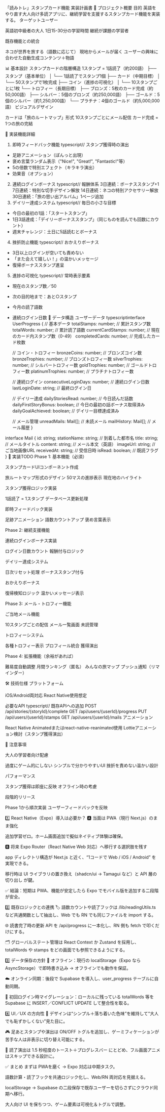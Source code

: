 「読みトレ」スタンプカード機能 実装計画書
🎯 プロジェクト概要
目的
英語をやり直す大人向け多読アプリに、継続学習を支援するスタンプカード機能を実装する。
ターゲットユーザー

英語初中級者の大人
1日15-30分の学習時間
継続が課題の学習者

既存機能との統合

ネコが世界を旅する（語数に応じて）
現地からメールが届く
ユーザーの興味に合わせた自動生成コンテンツ＋物語

📊 基本設計
スタンプカードの階層構造
1スタンプ = 1話読了（約200語）
├── スタンプ（基本単位）
│   └── 1話読了でスタンプ1個
├── カード（中期目標）
│   └── 50スタンプで1枚完成
├── コイン（進捗の可視化）
│   └── 10スタンプごとに1枚
└── トロフィー（長期目標）
    ├── ブロンズ：5枚のカード完成（約50,000語）
    ├── シルバー：5個のブロンズ（約250,000語）
    ├── ゴールド：5個のシルバー（約1,250,000語）
    └── プラチナ：4個のゴールド（約5,000,000語）
ビジュアルデザイン

カードは「旅のルートマップ」形式
10スタンプごとにメール配信
カード完成 = 1つの旅の完結

🚀 実装機能詳細
1. 即時フィードバック機能
typescript// スタンプ獲得時の演出
- 足跡アニメーション（ぽんっと出現）
- 褒め言葉ランダム表示（"Nice!", "Great!", "Fantastic!"等）
- 5の倍数で特別エフェクト（キラキラ演出）
- 効果音（オプション）
2. 連続ログインボーナス
typescript// 報酬体系
3日連続：ボーナススタンプ+1
7日連続：特別な切手デザイン解放
14日連続：ネコの特別アクセサリー解放
30日連続：「旅の思い出アルバム」1ページ追加
3. デイリー達成システム
typescript// 毎日の小さな目標
- 今日の最初の1話：「スタートスタンプ」
- 1日3話達成：「デイリーボーナススタンプ」（同じものを読んでも回数にカウント）
- 週末チャレンジ：土日に5話読むとボーナス
4. 挫折防止機能
typescript// おかえりボーナス
- 3日以上ログインが空いても責めない
- 「また会えて嬉しい！」の温かいメッセージ
- 復帰ボーナススタンプ進呈
5. 進捗の可視化
typescript// 常時表示要素
- 現在のスタンプ数／50
- 次の目的地まで：あと○スタンプ
- 今月の読了語数
- 連続ログイン日数
💾 データ構造
ユーザーデータ
typescriptinterface UserProgress {
  // 基本データ
  totalStamps: number;          // 累計スタンプ数
  totalWords: number;           // 累計読了語数
  currentCardStamps: number;    // 現在のカード内スタンプ数（0-49）
  completedCards: number;       // 完成したカード枚数
  
  // コイン・トロフィー
  bronzeCoins: number;          // ブロンズコイン数
  bronzeTrophies: number;       // ブロンズトロフィー数
  silverTrophies: number;       // シルバートロフィー数
  goldTrophies: number;         // ゴールドトロフィー数
  platinumTrophies: number;     // プラチナトロフィー数
  
  // 連続ログイン
  consecutiveLoginDays: number;  // 連続ログイン日数
  lastLoginDate: string;        // 最終ログイン日
  
  // デイリー達成
  dailyStoriesRead: number;     // 今日読んだ話数
  dailyFirstStoryBonus: boolean; // 今日の最初の話ボーナス取得済み
  dailyGoalAchieved: boolean;   // デイリー目標達成済み
  
  // メール管理
  unreadMails: Mail[];          // 未読メール
  mailHistory: Mail[];          // メール履歴
}

interface Mail {
  id: string;
  stationName: string;          // 到着した都市名
  title: string;                // メールタイトル
  content: string;              // メール本文（英語）
  imageUrl: string;             // ご当地画像URL
  receivedAt: string;           // 受信日時
  isRead: boolean;              // 既読フラグ
}
📝 実装TODO
Phase 1: 基本機能（必須）

 スタンプカードUIコンポーネント作成

 旅ルートマップ形式のデザイン
 50マスの進捗表示
 現在地のハイライト


 スタンプ獲得ロジック実装

 1話読了 = 1スタンプ
 データベース更新処理


 即時フィードバック実装

 足跡アニメーション
 語数カウントアップ
 褒め言葉表示



Phase 2: 継続支援機能

 連続ログインボーナス実装

 ログイン日数カウント
 報酬付与ロジック


 デイリー達成システム

 日次リセット処理
 ボーナススタンプ付与


 おかえりボーナス

 復帰検知ロジック
 温かいメッセージ表示



Phase 3: メール・トロフィー機能

 ご当地メール機能

 10スタンプごとの配信
 メール一覧画面
 未読管理


 トロフィーシステム

 各種トロフィー表示
 プロフィール統合
 獲得演出



Phase 4: 拡張機能（余裕があれば）

 難易度自動調整
 月間ランキング（匿名）
 みんなの旅マップ
 プッシュ通知（リマインダー）

🛠 技術仕様
プラットフォーム

iOS/Android両対応
React Native使用想定

必要なAPI
typescript// 既存APIへの追加
POST /api/stories/{storyId}/complete
GET /api/users/{userId}/progress
PUT /api/users/{userId}/stamps
GET /api/users/{userId}/mails
アニメーション

React Native Animatedまたはreact-native-reanimated使用
Lottieアニメーション検討（スタンプ獲得演出）

📌 注意事項

大人の学習者向け配慮

過度にゲーム的にしない
シンプルで分かりやすいUI
挫折を責めない温かい設計


パフォーマンス

スタンプ獲得は即座に反映
オフライン時の考慮


段階的リリース

Phase 1から順次実装
ユーザーフィードバックを反映



1️⃣ React Native（Expo）導入は必要か？
🅰 当面は PWA（現行 Next.js）のまま強化

追加学習ゼロ。ホーム画面追加で擬似ネイティブ体験は確保。

🅱 将来 Expo Router（React Native Web 対応）へ移行する選択肢を残す

app ディレクトリ構造が Next.js と近く、“1コードで Web / iOS / Android” を実現できる。

移行時は UI ライブラリの置き換え（shadcn/ui → Tamagui など）と API 層の切り出し が鍵。

✅ 結論：短期は PWA、機能が安定したら Expo でモバイル版を追加する二段階が安全。

2️⃣ 既存ロジックとの連携
🏷️ 語数カウントや読了フックは /lib/readingUtils.ts など共通関数として抽出し、Web でも RN でも同じファイルを import する。

🌐 読書完了時の更新 API を /api/progress に一本化し、RN 側も fetch で叩くだけにする。

🗂️ グローバルステート管理は React Context か Zustand を採用し、totalWords や stamps をどの画面でも参照できるようにする。

3️⃣ データ保存の方針
🔌 オフライン：現行の localStorage（Expo なら AsyncStorage）で即時書き込み → オフラインでも動作を保証。

☁️ オンライン同期：後段で Supabase を導入し、user_progress テーブルに自動同期。

🔄 初回ログイン時マイグレーション：ローカルに残っている totalWords 等を Supabase に INSERT／CONFLICT UPDATE して整合性を取る。

4️⃣ UI／UX の方向性
🎨 デザインは“シンプル＋落ち着いた色味”を維持して“大人でも恥ずかしくない”見た目に。

🎮 足あとスタンプや演出は ON/OFF トグルを追加し、ゲーミフィケーションが苦手な人は非表示に切り替え可能にする。

🚀 読了演出は 1.5 秒程度のトースト＋プログレスバー にとどめ、フル画面アニメはスキップできる設計に。

✅ まとめ
まずは PWAを磨く → Expo 対応は中期タスク。

語数計算・読了フックを共通ロジック化し、Web/RN 両対応を見据える。

localStorage → Supabase の二段保存で既存ユーザーを切らさずにクラウド同期へ移行。

大人向け UI を保ちつつ、ゲーム要素は可視化＆トグルで調整。